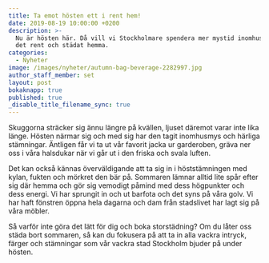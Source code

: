 ```yaml
---
title: Ta emot hösten ett i rent hem!
date: 2019-08-19 10:00:00 +0200
description: >-
  Nu är hösten här. Då vill vi Stockholmare spendera mer mystid inomhus, och ha
  det rent och städat hemma.
categories:
  - Nyheter
image: /images/nyheter/autumn-bag-beverage-2282997.jpg
author_staff_member: set
layout: post
bokaknapp: true
published: true
_disable_title_filename_sync: true
---
```


Skuggorna str&auml;cker sig &auml;nnu l&auml;ngre p&aring; kv&auml;llen, ljuset d&auml;remot varar inte lika l&auml;nge. Hösten n&auml;rmar sig och med sig har den tagit inomhusmys och h&auml;rliga st&auml;mningar. &Auml;ntligen f&aring;r vi ta ut v&aring;r favorit jacka ur garderoben, gr&auml;va ner oss i v&aring;ra halsdukar n&auml;r vi g&aring;r ut i den friska och svala luften.

Det kan ocks&aring; k&auml;nnas överv&auml;ldigande att ta sig in i höstst&auml;mningen med kylan, fukten och mörkret den b&auml;r p&aring;. Sommaren l&auml;mnar alltid lite sp&aring;r efter sig d&auml;r hemma och gör sig vemodigt p&aring;mind med dess högpunkter och dess energi. Vi har sprungit in och ut barfota och det syns p&aring; v&aring;ra golv. Vi har haft fönstren öppna hela dagarna och dam fr&aring;n stadslivet har lagt sig p&aring; v&aring;ra möbler.

S&aring; varför inte göra det l&auml;tt för dig och boka storst&auml;dning? Om du l&aring;ter oss st&auml;da bort sommaren, s&aring; kan du fokusera p&aring; att ta in alla vackra intryck, f&auml;rger och st&auml;mningar som v&aring;r vackra stad Stockholm bjuder p&aring; under hösten.